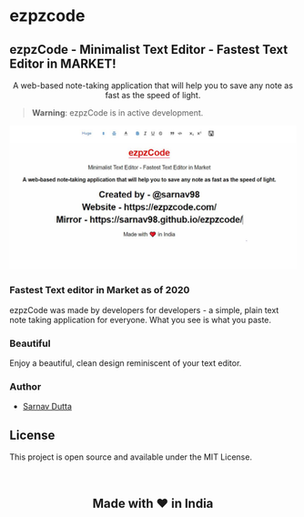 # ezpzcode

<h2> ezpzCode - Minimalist Text Editor - Fastest Text Editor in MARKET! </h2>

<p align="center">A web-based note-taking application that will help you to save any note as fast as the speed of light. </p>

> **Warning**: ezpzCode is in active development.

![Screenshot](./images/screenshot.JPG)

### Fastest Text editor in Market as of 2020

ezpzCode was made by developers for developers - a simple, plain text note taking application for everyone. What you see is what you paste. 

### Beautiful

Enjoy a beautiful, clean design reminiscent of your text editor.

### Author

- [Sarnav Dutta](https://github.com/sarnav98)

## License

This project is open source and available under the MIT License.

<br>

<h2 style="text-align: center;">Made with ❤️ in India</h2>

